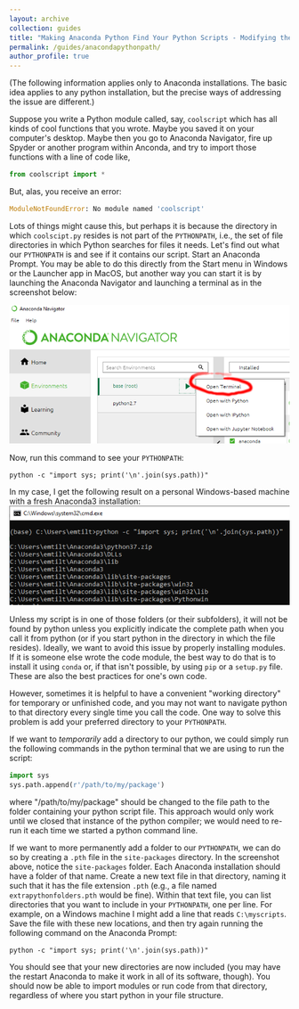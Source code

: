 ```yaml
---
layout: archive
collection: guides
title: "Making Anaconda Python Find Your Python Scripts - Modifying the PYTHONPATH"
permalink: /guides/anacondapythonpath/
author_profile: true
---
```


(The following information applies only to Anaconda installations. The basic idea applies to any python installation, but the precise ways of addressing the issue are different.)

Suppose you write a Python module called, say, `coolscript` which has all kinds of cool functions that you wrote. Maybe you saved it on your computer's desktop. Maybe then you go to Anaconda Navigator, fire up Spyder or another program within Anconda, and try to import those functions with a line of code like, 
```python
from coolscript import *
```
But, alas, you receive an error:
```python
ModuleNotFoundError: No module named 'coolscript'
```
Lots of things might cause this, but perhaps it is because the directory in which `coolscipt.py` resides is not part of the `PYTHONPATH`, i.e., the set of file directories in which Python searches for files it needs. Let's find out what our `PYTHONPATH` is and see if it contains our script. Start an Anaconda Prompt. You may be able to do this directly from the Start menu in Windows or the Launcher app in MacOS, but another way you can start it is by launching the Anaconda Navigator and launching a terminal as in the screenshot below:

![open terminal](/images/anacondapythonpath-openterminal.png "open terminal")

Now, run this command to see your `PYTHONPATH`:
```
python -c "import sys; print('\n'.join(sys.path))"
```
In my case, I get the following result on a personal Windows-based machine with a fresh Anaconda3 installation:
![pyhtonpath](/images/anacondapythonpath-findpath.png "pythonpath")

Unless my script is in one of those folders (or their subfolders), it will not be found by python unless you explicitly indicate the complete path when you call it from python (or if you start python in the directory in which the file resides). Ideally, we want to avoid this issue by properly installing modules. If it is someone else wrote the code module, the best way to do that is to install it using `conda` or, if that isn't possible, by using `pip` or a `setup.py` file. These are also the best practices for one's own code.

However, sometimes it is helpful to have a convenient "working directory" for temporary or unfinished code, and you may not want to navigate python to that directory every single time you call the code. One way to solve this problem is add your preferred directory to your `PYTHONPATH`. 

If we want to *temporarily* add a directory to our python, we could simply run the following commands in the python terminal that we are using to run the script:
```python
import sys
sys.path.append(r'/path/to/my/package')
```
where "/path/to/my/package" should be changed to the file path to the folder containing your python script file. This approach would only work until we closed that instance of the python compiler; we would need to re-run it each time we started a python command line.

If we want to more permanently add a folder to our `PYTHONPATH`, we can do so by creating a `.pth` file in the `site-packages` directory. In the screenshot above, notice the `site-packages` folder. Each Anaconda installation should have a folder of that name. Create a new text file in that directory, naming it such that it has the file extension `.pth` (e.g., a file named `extrapythonfolders.pth` would be fine). Within that text file, you can list directories that you want to include in your `PYTHONPATH`, one per line. For example, on a Windows machine I might add a line that reads `C:\myscripts`. Save the file with these new locations, and then try again running the following command on the Anaconda Prompt:
```
python -c "import sys; print('\n'.join(sys.path))"
```
You should see that your new directories are now included (you may have the restart Anaconda to make it work in all of its software, though). You should now be able to import modules or run code from that directory, regardless of where you start python in your file structure.
